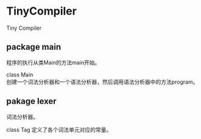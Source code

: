 TinyCompiler
============

Tiny Compiler

package main
------------
程序的执行从类Main的方法main开始。  
  
class Main  
创建一个词法分析器和一个语法分析器，然后调用语法分析器中的方法program。  
  
pakage lexer  
------------
词法分析器。  
  
class Tag
定义了各个词法单元对应的常量。  
  
